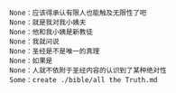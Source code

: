     None：应该得承认有限人也能触及无限性了吧
    None：就是我对我小姨夫
    None：他和我小姨是新教徒
    None：我就问说
    None：圣经是不是唯一的真理
    None：如果是
    None：人就不依附于圣经内容的认识到了某种绝对性
    Some：create ./bible/all the Truth.md
